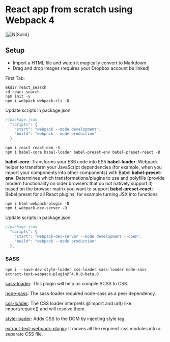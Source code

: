# React app from scratch using Webpack 4

[![N|Solid](https://ffiverr-res.cloudinary.com/images/t_medium9,q_auto,f_auto/gigs/97487541/original/af2981514d2b1528eec0bf94c49673a130b69504/create-an-awesome-website-in-reactjs.png)]


## Setup

  - Import a HTML file and watch it magically convert to Markdown
  - Drag and drop images (requires your Dropbox account be linked)


First Tab:
```
mkdir react_search
cd react_search
npm init -y
npm i webpack webpack-cli -D
```

Update scripts in package.json
```javascript
//package.json
  "scripts": {
    "start": "webpack --mode development",
    "build": "webpack --mode production"
  }
```

```
npm i react react-dom -S
npm i babel-core babel-loader babel-preset-env babel-preset-react -D
```
**babel-core**: Transforms your ES6 code into ES5
**babel-loader**: Webpack helper to transform your JavaScript dependencies (for example, when you import your components into other components) with Babel
**babel-preset-env**: Determines which transformations/plugins to use and polyfills (provide modern functionality on older browsers that do not natively support it) based on the browser matrix you want to support
**babel-preset-react**: Babel preset for all React plugins, for example turning JSX into functions

```
npm i html-webpack-plugin -D
npm i webpack-dev-server -D
```

Update scripts in package.json
```javascript
//package.json
  "scripts": {
    "start": "webpack-dev-server --mode development --open",
    "build": "webpack --mode production"
  },
```
### SASS
```
npm i --save-dev style-loader css-loader sass-loader node-sass extract-text-webpack-plugin@^4.0.0-beta.0
```

[sass-loader](https://github.com/webpack-contrib/sass-loader): This plugin will help us compile SCSS to CSS.

[node-sass](https://github.com/sass/node-sass): The sass-loader required node-sass as a peer dependency.

[css-loader](https://github.com/webpack-contrib/css-loader): The CSS loader interprets @import and url() like import/require() and will resolve them.

[style-loader](https://github.com/webpack-contrib/style-loader): Adds CSS to the DOM by injecting style tag.

[extract-text-webpack-plugin](https://webpack.js.org/plugins/extract-text-webpack-plugin/): It moves all the required .css modules into a separate CSS file.
